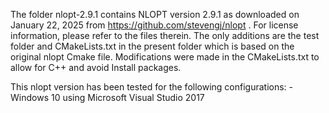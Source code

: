 The folder nlopt-2.9.1 contains NLOPT version 2.9.1 as downloaded on January 22, 2025 from https://github.com/stevengj/nlopt .
For license information, please refer to the files therein. The only additions are the test folder and CMakeLists.txt in the present folder which is based on the original nlopt Cmake file.
Modifications were made in the CMakeLists.txt to allow for C++ and avoid Install packages.

This nlopt version has been tested for the following configurations:
	- Windows 10 using Microsoft Visual Studio 2017


